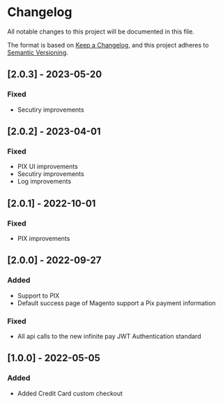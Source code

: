 # Changelog

All notable changes to this project will be documented in this file.

The format is based on [Keep a Changelog](https://keepachangelog.com/en/1.0.0/),
and this project adheres to [Semantic Versioning](https://semver.org/spec/v2.0.0.html).

## [2.0.3] - 2023-05-20
### Fixed
- Secutiry improvements

## [2.0.2] - 2023-04-01
### Fixed
- PIX UI improvements
- Secutiry improvements
- Log improvements

## [2.0.1] - 2022-10-01
### Fixed
- PIX improvements
## [2.0.0] - 2022-09-27

### Added
- Support to PIX
- Default success page of Magento support a Pix payment information

### Fixed
- All api calls to the new infinite pay JWT Authentication standard

## [1.0.0] - 2022-05-05

### Added
- Added Credit Card custom checkout

